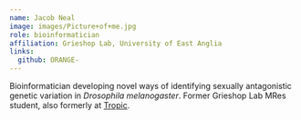 ```yaml
---
name: Jacob Neal
image: images/Picture+of+me.jpg
role: bioinformatician
affiliation: Grieshop Lab, University of East Anglia
links:
  github: ORANGE-
---
```


Bioinformatician developing novel ways of identifying sexually antagonistic genetic variation in *Drosophila melanogaster*. Former Grieshop Lab MRes student, also formerly at [Tropic](https://tropic.bio).
